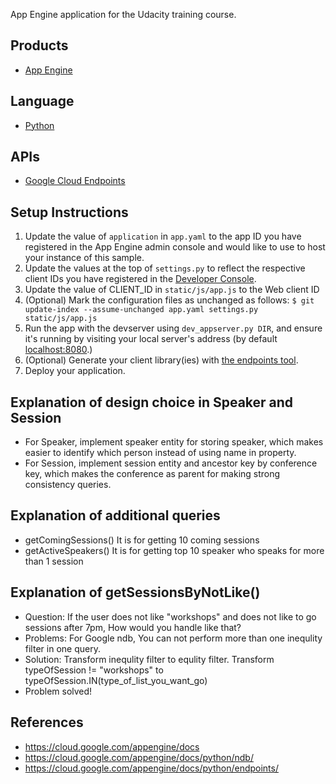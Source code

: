 App Engine application for the Udacity training course.

## Products
- [App Engine][1]

## Language
- [Python][2]

## APIs
- [Google Cloud Endpoints][3]

## Setup Instructions
1. Update the value of `application` in `app.yaml` to the app ID you
   have registered in the App Engine admin console and would like to use to host
   your instance of this sample.
1. Update the values at the top of `settings.py` to
   reflect the respective client IDs you have registered in the
   [Developer Console][4].
1. Update the value of CLIENT_ID in `static/js/app.js` to the Web client ID
1. (Optional) Mark the configuration files as unchanged as follows:
   `$ git update-index --assume-unchanged app.yaml settings.py static/js/app.js`
1. Run the app with the devserver using `dev_appserver.py DIR`, and ensure it's running by visiting your local server's address (by default [localhost:8080][5].)
1. (Optional) Generate your client library(ies) with [the endpoints tool][6].
1. Deploy your application.

## Explanation of design choice in Speaker and Session
- For Speaker, implement speaker entity for storing speaker, which makes easier to identify which person instead of using name in property.
- For Session, implement session entity and ancestor key by conference key, which makes the conference as parent for making strong consistency queries.

## Explanation of additional queries
- getComingSessions()
  It is for getting 10 coming sessions
- getActiveSpeakers()
  It is for getting top 10 speaker who speaks for more than 1 session

## Explanation of getSessionsByNotLike()
- Question: If the user does not like "workshops" and does not like to go sessions after 7pm, How would you handle like that?
- Problems: For Google ndb, You can not perform more than one inequlity filter in one query.
- Solution: Transform inequlity filter to equlity filter.
  Transform typeOfSession != "workshops" to typeOfSession.IN(type_of_list_you_want_go)
- Problem solved!

## References
- https://cloud.google.com/appengine/docs
- https://cloud.google.com/appengine/docs/python/ndb/
- https://cloud.google.com/appengine/docs/python/endpoints/


[1]: https://developers.google.com/appengine
[2]: http://python.org
[3]: https://developers.google.com/appengine/docs/python/endpoints/
[4]: https://console.developers.google.com/
[5]: https://localhost:8080/
[6]: https://developers.google.com/appengine/docs/python/endpoints/endpoints_tool

